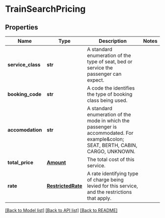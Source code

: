# TrainSearchPricing

## Properties
Name | Type | Description | Notes
------------ | ------------- | ------------- | -------------
**service_class** | **str** | A standard enumeration of the type of seat, bed or service the passenger can expect. | 
**booking_code** | **str** | A code the identifies the type of booking class being used. | 
**accomodation** | **str** | A standard enumeration of the mode in which the passenger is accommodated. For example&amp;colon; SEAT, BERTH, CABIN, CARGO, UNKNOWN. | 
**total_price** | [**Amount**](Amount.md) | The total cost of this service. | 
**rate** | [**RestrictedRate**](RestrictedRate.md) | A rate identifying type of charge being levied for this service, and the restrictions that apply. | 

[[Back to Model list]](../README.md#documentation-for-models) [[Back to API list]](../README.md#documentation-for-api-endpoints) [[Back to README]](../README.md)


